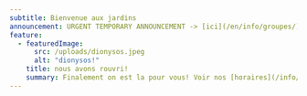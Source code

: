 ```yaml
---
subtitle: Bienvenue aux jardins
announcement: URGENT TEMPORARY ANNOUNCEMENT -> [ici](/en/info/groupes/)
feature:
  - featuredImage:
      src: /uploads/dionysos.jpeg
      alt: "dionysos!"
    title: nous avons rouvri!
    summary: Finalement on est la pour vous! Voir nos [horaires](/info/#horaires).
---
```

